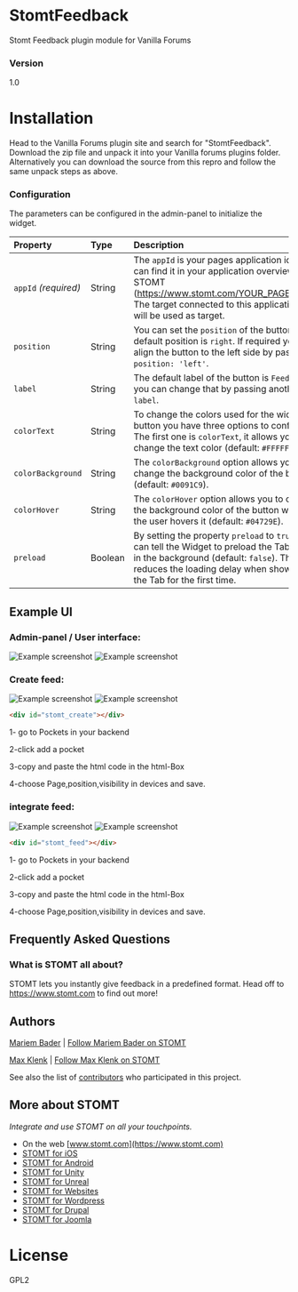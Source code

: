 # StomtFeedback
Stomt Feedback plugin module for Vanilla Forums

### Version
1.0

# Installation
Head to the Vanilla Forums plugin site and search for "StomtFeedback". Download the zip file and unpack it into your Vanilla forums plugins folder.  
Alternatively you can download the source from this repro and follow the same unpack steps as above.

### Configuration

The parameters can be configured in the admin-panel to initialize the widget.

| Property | Type | Description |
| :--- | :--- | :--- |
| `appId` _(required)_ | String | The `appId` is your pages application id. You can find it in your application overview in STOMT (https://www.stomt.com/YOUR_PAGE/apps). The target connected to this application id will be used as target. |
| `position` | String | You can set the `position` of the button, the default position is `right`. If required you can align the button to the left side by passing `position: 'left'`. |
| `label` | String | The default label of the button is `Feedback`, you can change that by passing another `label`. |
| `colorText` | String | To change the colors used for the widget button you have three options to configure. The first one is `colorText`, it allows you to change the text color (default: `#FFFFFF`). |
| `colorBackground` | String | The `colorBackground` option allows you to change the background color of the button (default: `#0091C9`). |
| `colorHover` | String | The `colorHover` option allows you to change the background color of the button when the user hovers it (default: `#04729E`). |
| `preload` | Boolean | By setting the property `preload` to `true`, you can tell the Widget to preload the Tab iframe in the background (default: `false`). This reduces the loading delay when showing the Tab for the first time. |

## Example UI

### Admin-panel / User interface:
![Example screenshot](https://i.imgur.com/SukSxyw.png)
![Example screenshot](https://imgur.com/IEcHFS3.png)

### Create feed:
![Example screenshot](https://imgur.com/57ysm71.png)
![Example screenshot](https://imgur.com/aM8BW1H.png)


```html
<div id="stomt_create"></div>
```
1- go to Pockets in your backend

2-click add a pocket

3-copy and paste the html code in the html-Box

4-choose Page,position,visibility in devices and save.

### integrate feed:
![Example screenshot](https://imgur.com/NH7s93s.png)
![Example screenshot](https://imgur.com/4UDCMDe.png)


```html
<div id="stomt_feed"></div>
```


1- go to Pockets in your backend

2-click add a pocket

3-copy and paste the html code in the html-Box

4-choose Page,position,visibility in devices and save.


## Frequently Asked Questions

### What is STOMT all about?

STOMT lets you instantly give feedback in a predefined format. Head off to https://www.stomt.com to find out more!


## Authors

[Mariem Bader](https://github.com/mariembader123) | [Follow Mariem Bader on STOMT](https://www.stomt.com/mariem-bader)

[Max Klenk](https://github.com/maxklenk) | [Follow Max Klenk on STOMT](https://www.stomt.com/max-klenk)

See also the list of [contributors](https://github.com/stomt/stomt-nodebb-extension/contributors) who participated in this project.


## More about STOMT

*Integrate and use STOMT on all your touchpoints.*

* On the web [www.stomt.com](https://www.stomt.com)
* [STOMT for iOS](http://stomt.co/ios)
* [STOMT for Android](http://stomt.co/android)
* [STOMT for Unity](http://stomt.co/unity)
* [STOMT for Unreal](http://stomt.co/unreal)
* [STOMT for Websites](http://stomt.co/web)
* [STOMT for Wordpress](http://stomt.co/wordpress)
* [STOMT for Drupal](http://stomt.co/drupal)
* [STOMT for Joomla](http://stomt.co/joomla)

# License
GPL2  

